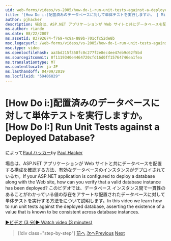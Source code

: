 ```yaml
---
uid: web-forms/videos/vs-2005/how-do-i-run-unit-tests-against-a-deployed-database
title: '[How Do i:]配置済みのデータベースに対して単体テストを実行しますか。 | Microsoft Docs'
author: pjhacker
description: 場合は、ASP.NET アプリケーションが Web サイトと共にデータベースを配置する構成を確認する方法、有効なデータベースのインスタンスがデプロイされているか?.
ms.author: riande
ms.date: 08/22/2007
ms.assetid: 83792674-f769-4c9a-889b-701cfc52de8b
msc.legacyurl: /web-forms/videos/vs-2005/how-do-i-run-unit-tests-against-a-deployed-database
msc.type: video
ms.openlocfilehash: aa3bd215f358fc0c277f2e8ec4ee47eb9c62f5bd
ms.sourcegitcommit: 0f1119340e4464720cfd16d0ff15764746ea1fea
ms.translationtype: MT
ms.contentlocale: ja-JP
ms.lasthandoff: 04/09/2019
ms.locfileid: "59406029"
---
```

# <a name="how-do-i-run-unit-tests-against-a-deployed-database"></a><span data-ttu-id="26141-104">[How Do i:]配置済みのデータベースに対して単体テストを実行しますか。</span><span class="sxs-lookup"><span data-stu-id="26141-104">[How Do I:] Run Unit Tests against a Deployed Database?</span></span>

<span data-ttu-id="26141-105">によって[Paul ハッカー](https://github.com/pjhacker)</span><span class="sxs-lookup"><span data-stu-id="26141-105">by [Paul Hacker](https://github.com/pjhacker)</span></span>

<span data-ttu-id="26141-106">場合は、ASP.NET アプリケーションが Web サイトと共にデータベースを配置する構成を確認する方法、有効なデータベースのインスタンスがデプロイされているか。</span><span class="sxs-lookup"><span data-stu-id="26141-106">If your ASP.NET application is configured to deploy a database along with the Web site, how can you verify that a valid database instance has been deployed?</span></span> <span data-ttu-id="26141-107">このビデオでは、データベース インスタンス間で一貫性のあることがわかっている値の存在をアサートな配置されたデータベースに対して単体テストを実行する方法をについて説明します。</span><span class="sxs-lookup"><span data-stu-id="26141-107">In this video we learn how to run unit tests against the deployed database, asserting the existence of a value that is known to be consistent across database instances.</span></span>

[<span data-ttu-id="26141-108">&#9654;ビデオ (3 分)</span><span class="sxs-lookup"><span data-stu-id="26141-108">&#9654; Watch video (3 minutes)</span></span>](https://channel9.msdn.com/Blogs/ASP-NET-Site-Videos/how-do-i-run-unit-tests-against-a-deployed-database)

> [!div class="step-by-step"]
> <span data-ttu-id="26141-109">[前へ](how-do-i-deploy-a-web-application-during-a-team-build.md)
> [次へ](how-do-i-enable-code-coverage-and-profiling-in-production-applications.md)</span><span class="sxs-lookup"><span data-stu-id="26141-109">[Previous](how-do-i-deploy-a-web-application-during-a-team-build.md)
[Next](how-do-i-enable-code-coverage-and-profiling-in-production-applications.md)</span></span>
